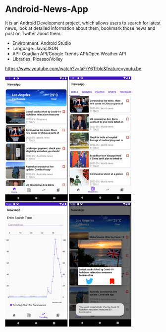 # Android-News-App
It is an Android Development project, which allows users to search for latest news, look at detailed information about them, bookmark those news and post on Twitter about them.</br>

- Environment: Android Studio
- Language: Java/JSON
- API: Guadian API/Google Trends API/Open Weather API
- Libraries: Picasso/Volley

https://www.youtube.com/watch?v=IaFrY6Trblc&feature=youtu.be
</br>
</br>
<img src="screenshot1.png" width="40%">
<img src="screenshot2.png" width="40%">
</br>
<img src="screenshot3.png" width="40%">
<img src="screenshot4.png" width="40%">
